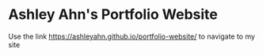 # Ashley Ahn's Portfolio Website
Use the link https://ashleyahn.github.io/portfolio-website/ to navigate to my site 
